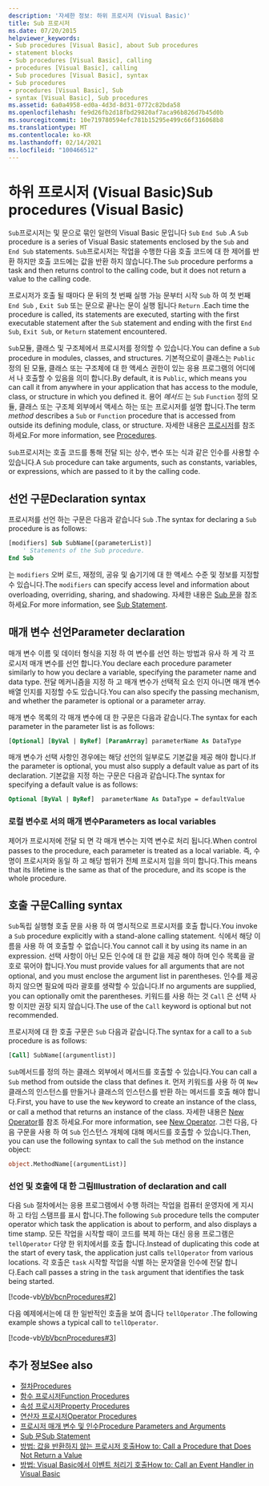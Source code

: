 ```yaml
---
description: '자세한 정보: 하위 프로시저 (Visual Basic)'
title: Sub 프로시저
ms.date: 07/20/2015
helpviewer_keywords:
- Sub procedures [Visual Basic], about Sub procedures
- statement blocks
- Sub procedures [Visual Basic], calling
- procedures [Visual Basic], calling
- Sub procedures [Visual Basic], syntax
- Sub procedures
- procedures [Visual Basic], Sub
- syntax [Visual Basic], Sub procedures
ms.assetid: 6a0a4958-ed0a-4d3d-8d31-0772c82bda58
ms.openlocfilehash: fe9d26fb2d18fbd29820af7aca96b826d7b45d0b
ms.sourcegitcommit: 10e719780594efc781b15295e499c66f316068b8
ms.translationtype: MT
ms.contentlocale: ko-KR
ms.lasthandoff: 02/14/2021
ms.locfileid: "100466512"
---
```

# <a name="sub-procedures-visual-basic"></a><span data-ttu-id="22133-103">하위 프로시저 (Visual Basic)</span><span class="sxs-lookup"><span data-stu-id="22133-103">Sub procedures (Visual Basic)</span></span>

<span data-ttu-id="22133-104">`Sub`프로시저는 및 문으로 묶인 일련의 Visual Basic 문입니다 `Sub` `End Sub` .</span><span class="sxs-lookup"><span data-stu-id="22133-104">A `Sub` procedure is a series of Visual Basic statements enclosed by the `Sub` and `End Sub` statements.</span></span> <span data-ttu-id="22133-105">`Sub`프로시저는 작업을 수행한 다음 호출 코드에 대 한 제어를 반환 하지만 호출 코드에는 값을 반환 하지 않습니다.</span><span class="sxs-lookup"><span data-stu-id="22133-105">The `Sub` procedure performs a task and then returns control to the calling code, but it does not return a value to the calling code.</span></span>

<span data-ttu-id="22133-106">프로시저가 호출 될 때마다 문 뒤의 첫 번째 실행 가능 문부터 시작 `Sub` 하 여 첫 번째 `End Sub` , `Exit Sub` 또는 문으로 끝나는 문이 실행 됩니다 `Return` .</span><span class="sxs-lookup"><span data-stu-id="22133-106">Each time the procedure is called, its statements are executed, starting with the first executable statement after the `Sub` statement and ending with the first `End Sub`, `Exit Sub`, or `Return` statement encountered.</span></span>

<span data-ttu-id="22133-107">`Sub`모듈, 클래스 및 구조체에서 프로시저를 정의할 수 있습니다.</span><span class="sxs-lookup"><span data-stu-id="22133-107">You can define a `Sub` procedure in modules, classes, and structures.</span></span> <span data-ttu-id="22133-108">기본적으로이 클래스는 `Public` 정의 된 모듈, 클래스 또는 구조체에 대 한 액세스 권한이 있는 응용 프로그램의 어디에서 나 호출할 수 있음을 의미 합니다.</span><span class="sxs-lookup"><span data-stu-id="22133-108">By default, it is `Public`, which means you can call it from anywhere in your application that has access to the module, class, or structure in which you defined it.</span></span> <span data-ttu-id="22133-109">용어 *메서드* 는 `Sub` `Function` 정의 모듈, 클래스 또는 구조체 외부에서 액세스 하는 또는 프로시저를 설명 합니다.</span><span class="sxs-lookup"><span data-stu-id="22133-109">The term *method* describes a `Sub` or `Function` procedure that is accessed from outside its defining module, class, or structure.</span></span> <span data-ttu-id="22133-110">자세한 내용은 [프로시저](./index.md)를 참조하세요.</span><span class="sxs-lookup"><span data-stu-id="22133-110">For more information, see [Procedures](./index.md).</span></span>

<span data-ttu-id="22133-111">`Sub`프로시저는 호출 코드를 통해 전달 되는 상수, 변수 또는 식과 같은 인수를 사용할 수 있습니다.</span><span class="sxs-lookup"><span data-stu-id="22133-111">A `Sub` procedure can take arguments, such as constants, variables, or expressions, which are passed to it by the calling code.</span></span>

## <a name="declaration-syntax"></a><span data-ttu-id="22133-112">선언 구문</span><span class="sxs-lookup"><span data-stu-id="22133-112">Declaration syntax</span></span>

<span data-ttu-id="22133-113">프로시저를 선언 하는 구문은 다음과 같습니다 `Sub` .</span><span class="sxs-lookup"><span data-stu-id="22133-113">The syntax for declaring a `Sub` procedure is as follows:</span></span>

```vb
[modifiers] Sub SubName[(parameterList)]
    ' Statements of the Sub procedure.
End Sub
```

<span data-ttu-id="22133-114">는 `modifiers` 오버 로드, 재정의, 공유 및 숨기기에 대 한 액세스 수준 및 정보를 지정할 수 있습니다.</span><span class="sxs-lookup"><span data-stu-id="22133-114">The `modifiers` can specify access level and information about overloading, overriding, sharing, and shadowing.</span></span> <span data-ttu-id="22133-115">자세한 내용은 [Sub 문](../../../language-reference/statements/sub-statement.md)을 참조 하세요.</span><span class="sxs-lookup"><span data-stu-id="22133-115">For more information, see [Sub Statement](../../../language-reference/statements/sub-statement.md).</span></span>

## <a name="parameter-declaration"></a><span data-ttu-id="22133-116">매개 변수 선언</span><span class="sxs-lookup"><span data-stu-id="22133-116">Parameter declaration</span></span>

<span data-ttu-id="22133-117">매개 변수 이름 및 데이터 형식을 지정 하 여 변수를 선언 하는 방법과 유사 하 게 각 프로시저 매개 변수를 선언 합니다.</span><span class="sxs-lookup"><span data-stu-id="22133-117">You declare each procedure parameter similarly to how you declare a variable, specifying the parameter name and data type.</span></span> <span data-ttu-id="22133-118">전달 메커니즘을 지정 하 고 매개 변수가 선택적 요소 인지 아니면 매개 변수 배열 인지를 지정할 수도 있습니다.</span><span class="sxs-lookup"><span data-stu-id="22133-118">You can also specify the passing mechanism, and whether the parameter is optional or a parameter array.</span></span>

<span data-ttu-id="22133-119">매개 변수 목록의 각 매개 변수에 대 한 구문은 다음과 같습니다.</span><span class="sxs-lookup"><span data-stu-id="22133-119">The syntax for each parameter in the parameter list is as follows:</span></span>

```vb
[Optional] [ByVal | ByRef] [ParamArray] parameterName As DataType
```

<span data-ttu-id="22133-120">매개 변수가 선택 사항인 경우에는 해당 선언의 일부로도 기본값을 제공 해야 합니다.</span><span class="sxs-lookup"><span data-stu-id="22133-120">If the parameter is optional, you must also supply a default value as part of its declaration.</span></span> <span data-ttu-id="22133-121">기본값을 지정 하는 구문은 다음과 같습니다.</span><span class="sxs-lookup"><span data-stu-id="22133-121">The syntax for specifying a default value is as follows:</span></span>

```vb
Optional [ByVal | ByRef]  parameterName As DataType = defaultValue
```

### <a name="parameters-as-local-variables"></a><span data-ttu-id="22133-122">로컬 변수로 서의 매개 변수</span><span class="sxs-lookup"><span data-stu-id="22133-122">Parameters as local variables</span></span>

<span data-ttu-id="22133-123">제어가 프로시저에 전달 되 면 각 매개 변수는 지역 변수로 처리 됩니다.</span><span class="sxs-lookup"><span data-stu-id="22133-123">When control passes to the procedure, each parameter is treated as a local variable.</span></span> <span data-ttu-id="22133-124">즉, 수명이 프로시저와 동일 하 고 해당 범위가 전체 프로시저 임을 의미 합니다.</span><span class="sxs-lookup"><span data-stu-id="22133-124">This means that its lifetime is the same as that of the procedure, and its scope is the whole procedure.</span></span>

## <a name="calling-syntax"></a><span data-ttu-id="22133-125">호출 구문</span><span class="sxs-lookup"><span data-stu-id="22133-125">Calling syntax</span></span>

<span data-ttu-id="22133-126">`Sub`독립 실행형 호출 문을 사용 하 여 명시적으로 프로시저를 호출 합니다.</span><span class="sxs-lookup"><span data-stu-id="22133-126">You invoke a `Sub` procedure explicitly with a stand-alone calling statement.</span></span> <span data-ttu-id="22133-127">식에서 해당 이름을 사용 하 여 호출할 수 없습니다.</span><span class="sxs-lookup"><span data-stu-id="22133-127">You cannot call it by using its name in an expression.</span></span> <span data-ttu-id="22133-128">선택 사항이 아닌 모든 인수에 대 한 값을 제공 해야 하며 인수 목록을 괄호로 묶어야 합니다.</span><span class="sxs-lookup"><span data-stu-id="22133-128">You must provide values for all arguments that are not optional, and you must enclose the argument list in parentheses.</span></span> <span data-ttu-id="22133-129">인수를 제공 하지 않으면 필요에 따라 괄호를 생략할 수 있습니다.</span><span class="sxs-lookup"><span data-stu-id="22133-129">If no arguments are supplied, you can optionally omit the parentheses.</span></span> <span data-ttu-id="22133-130">키워드를 사용 하는 것 `Call` 은 선택 사항 이지만 권장 되지 않습니다.</span><span class="sxs-lookup"><span data-stu-id="22133-130">The use of the `Call` keyword is optional but not recommended.</span></span>

<span data-ttu-id="22133-131">프로시저에 대 한 호출 구문은 `Sub` 다음과 같습니다.</span><span class="sxs-lookup"><span data-stu-id="22133-131">The syntax for a call to a `Sub` procedure is as follows:</span></span>

```vb
[Call] SubName[(argumentlist)]
```

<span data-ttu-id="22133-132">`Sub`메서드를 정의 하는 클래스 외부에서 메서드를 호출할 수 있습니다.</span><span class="sxs-lookup"><span data-stu-id="22133-132">You can call a `Sub` method from outside the class that defines it.</span></span> <span data-ttu-id="22133-133">먼저 키워드를 사용 하 여 `New` 클래스의 인스턴스를 만들거나 클래스의 인스턴스를 반환 하는 메서드를 호출 해야 합니다.</span><span class="sxs-lookup"><span data-stu-id="22133-133">First, you have to use the `New` keyword to create an instance of the class, or call a method that returns an instance of the class.</span></span> <span data-ttu-id="22133-134">자세한 내용은 [New Operator](../../../language-reference/operators/new-operator.md)를 참조 하세요.</span><span class="sxs-lookup"><span data-stu-id="22133-134">For more information, see [New Operator](../../../language-reference/operators/new-operator.md).</span></span> <span data-ttu-id="22133-135">그런 다음, 다음 구문을 사용 하 여 `Sub` 인스턴스 개체에 대해 메서드를 호출할 수 있습니다.</span><span class="sxs-lookup"><span data-stu-id="22133-135">Then, you can use the following syntax to call the `Sub` method on the instance object:</span></span>

```vb
object.MethodName[(argumentList)]
```

### <a name="illustration-of-declaration-and-call"></a><span data-ttu-id="22133-136">선언 및 호출에 대 한 그림</span><span class="sxs-lookup"><span data-stu-id="22133-136">Illustration of declaration and call</span></span>

<span data-ttu-id="22133-137">다음 `Sub` 절차에서는 응용 프로그램에서 수행 하려는 작업을 컴퓨터 운영자에 게 지시 하 고 타임 스탬프를 표시 합니다.</span><span class="sxs-lookup"><span data-stu-id="22133-137">The following `Sub` procedure tells the computer operator which task the application is about to perform, and also displays a time stamp.</span></span> <span data-ttu-id="22133-138">모든 작업을 시작할 때이 코드를 복제 하는 대신 응용 프로그램은 `tellOperator` 다양 한 위치에서를 호출 합니다.</span><span class="sxs-lookup"><span data-stu-id="22133-138">Instead of duplicating this code at the start of every task, the application just calls `tellOperator` from various locations.</span></span> <span data-ttu-id="22133-139">각 호출은 `task` 시작할 작업을 식별 하는 문자열을 인수에 전달 합니다.</span><span class="sxs-lookup"><span data-stu-id="22133-139">Each call passes a string in the `task` argument that identifies the task being started.</span></span>

[!code-vb[VbVbcnProcedures#2](~/samples/snippets/visualbasic/VS_Snippets_VBCSharp/VbVbcnProcedures/VB/Class1.vb#2)]

<span data-ttu-id="22133-140">다음 예제에서는에 대 한 일반적인 호출을 보여 줍니다 `tellOperator` .</span><span class="sxs-lookup"><span data-stu-id="22133-140">The following example shows a typical call to `tellOperator`.</span></span>

[!code-vb[VbVbcnProcedures#3](~/samples/snippets/visualbasic/VS_Snippets_VBCSharp/VbVbcnProcedures/VB/Class1.vb#3)]

## <a name="see-also"></a><span data-ttu-id="22133-141">추가 정보</span><span class="sxs-lookup"><span data-stu-id="22133-141">See also</span></span>

- [<span data-ttu-id="22133-142">절차</span><span class="sxs-lookup"><span data-stu-id="22133-142">Procedures</span></span>](./index.md)
- [<span data-ttu-id="22133-143">함수 프로시저</span><span class="sxs-lookup"><span data-stu-id="22133-143">Function Procedures</span></span>](./function-procedures.md)
- [<span data-ttu-id="22133-144">속성 프로시저</span><span class="sxs-lookup"><span data-stu-id="22133-144">Property Procedures</span></span>](./property-procedures.md)
- [<span data-ttu-id="22133-145">연산자 프로시저</span><span class="sxs-lookup"><span data-stu-id="22133-145">Operator Procedures</span></span>](./operator-procedures.md)
- [<span data-ttu-id="22133-146">프로시저 매개 변수 및 인수</span><span class="sxs-lookup"><span data-stu-id="22133-146">Procedure Parameters and Arguments</span></span>](./procedure-parameters-and-arguments.md)
- [<span data-ttu-id="22133-147">Sub 문</span><span class="sxs-lookup"><span data-stu-id="22133-147">Sub Statement</span></span>](../../../language-reference/statements/sub-statement.md)
- [<span data-ttu-id="22133-148">방법: 값을 반환하지 않는 프로시저 호출</span><span class="sxs-lookup"><span data-stu-id="22133-148">How to: Call a Procedure that Does Not Return a Value</span></span>](./how-to-call-a-procedure-that-does-not-return-a-value.md)
- [<span data-ttu-id="22133-149">방법: Visual Basic에서 이벤트 처리기 호출</span><span class="sxs-lookup"><span data-stu-id="22133-149">How to: Call an Event Handler in Visual Basic</span></span>](./how-to-call-an-event-handler.md)
